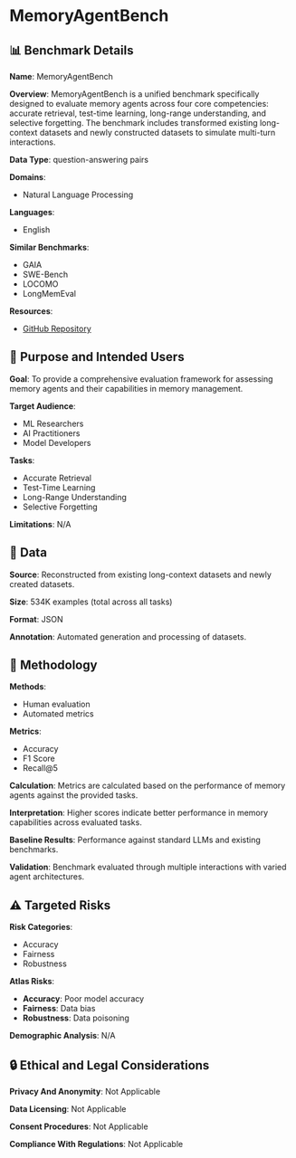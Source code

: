 # MemoryAgentBench

## 📊 Benchmark Details

**Name**: MemoryAgentBench

**Overview**: MemoryAgentBench is a unified benchmark specifically designed to evaluate memory agents across four core competencies: accurate retrieval, test-time learning, long-range understanding, and selective forgetting. The benchmark includes transformed existing long-context datasets and newly constructed datasets to simulate multi-turn interactions.

**Data Type**: question-answering pairs

**Domains**:
- Natural Language Processing

**Languages**:
- English

**Similar Benchmarks**:
- GAIA
- SWE-Bench
- LOCOMO
- LongMemEval

**Resources**:
- [GitHub Repository](https://github.com/username/repository)

## 🎯 Purpose and Intended Users

**Goal**: To provide a comprehensive evaluation framework for assessing memory agents and their capabilities in memory management.

**Target Audience**:
- ML Researchers
- AI Practitioners
- Model Developers

**Tasks**:
- Accurate Retrieval
- Test-Time Learning
- Long-Range Understanding
- Selective Forgetting

**Limitations**: N/A

## 💾 Data

**Source**: Reconstructed from existing long-context datasets and newly created datasets.

**Size**: 534K examples (total across all tasks)

**Format**: JSON

**Annotation**: Automated generation and processing of datasets.

## 🔬 Methodology

**Methods**:
- Human evaluation
- Automated metrics

**Metrics**:
- Accuracy
- F1 Score
- Recall@5

**Calculation**: Metrics are calculated based on the performance of memory agents against the provided tasks.

**Interpretation**: Higher scores indicate better performance in memory capabilities across evaluated tasks.

**Baseline Results**: Performance against standard LLMs and existing benchmarks.

**Validation**: Benchmark evaluated through multiple interactions with varied agent architectures.

## ⚠️ Targeted Risks

**Risk Categories**:
- Accuracy
- Fairness
- Robustness

**Atlas Risks**:
- **Accuracy**: Poor model accuracy
- **Fairness**: Data bias
- **Robustness**: Data poisoning

**Demographic Analysis**: N/A

## 🔒 Ethical and Legal Considerations

**Privacy And Anonymity**: Not Applicable

**Data Licensing**: Not Applicable

**Consent Procedures**: Not Applicable

**Compliance With Regulations**: Not Applicable
